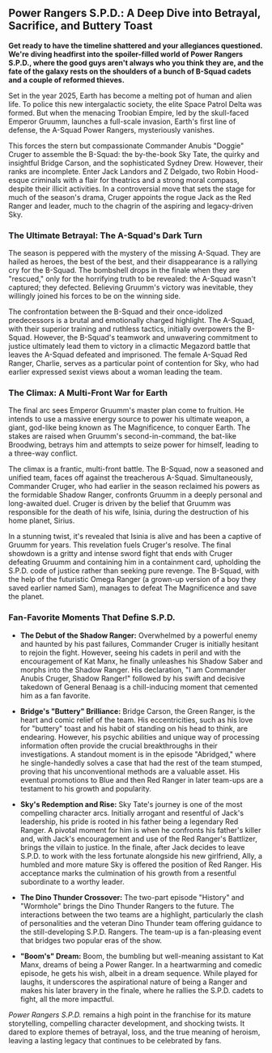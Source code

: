 ## Power Rangers S.P.D.: A Deep Dive into Betrayal, Sacrifice, and Buttery Toast

**Get ready to have the timeline shattered and your allegiances questioned. We're diving headfirst into the spoiler-filled world of Power Rangers S.P.D., where the good guys aren't always who you think they are, and the fate of the galaxy rests on the shoulders of a bunch of B-Squad cadets and a couple of reformed thieves.**

Set in the year 2025, Earth has become a melting pot of human and alien life. To police this new intergalactic society, the elite Space Patrol Delta was formed. But when the menacing Troobian Empire, led by the skull-faced Emperor Gruumm, launches a full-scale invasion, Earth's first line of defense, the A-Squad Power Rangers, mysteriously vanishes.

This forces the stern but compassionate Commander Anubis "Doggie" Cruger to assemble the B-Squad: the by-the-book Sky Tate, the quirky and insightful Bridge Carson, and the sophisticated Sydney Drew. However, their ranks are incomplete. Enter Jack Landors and Z Delgado, two Robin Hood-esque criminals with a flair for theatrics and a strong moral compass, despite their illicit activities. In a controversial move that sets the stage for much of the season's drama, Cruger appoints the rogue Jack as the Red Ranger and leader, much to the chagrin of the aspiring and legacy-driven Sky.

### The Ultimate Betrayal: The A-Squad's Dark Turn

The season is peppered with the mystery of the missing A-Squad. They are hailed as heroes, the best of the best, and their disappearance is a rallying cry for the B-Squad. The bombshell drops in the finale when they are "rescued," only for the horrifying truth to be revealed: the A-Squad wasn't captured; they defected. Believing Gruumm's victory was inevitable, they willingly joined his forces to be on the winning side.

The confrontation between the B-Squad and their once-idolized predecessors is a brutal and emotionally charged highlight. The A-Squad, with their superior training and ruthless tactics, initially overpowers the B-Squad. However, the B-Squad's teamwork and unwavering commitment to justice ultimately lead them to victory in a climactic Megazord battle that leaves the A-Squad defeated and imprisoned. The female A-Squad Red Ranger, Charlie, serves as a particular point of contention for Sky, who had earlier expressed sexist views about a woman leading the team.

### The Climax: A Multi-Front War for Earth

The final arc sees Emperor Gruumm's master plan come to fruition. He intends to use a massive energy source to power his ultimate weapon, a giant, god-like being known as The Magnificence, to conquer Earth. The stakes are raised when Gruumm's second-in-command, the bat-like Broodwing, betrays him and attempts to seize power for himself, leading to a three-way conflict.

The climax is a frantic, multi-front battle. The B-Squad, now a seasoned and unified team, faces off against the treacherous A-Squad. Simultaneously, Commander Cruger, who had earlier in the season reclaimed his powers as the formidable Shadow Ranger, confronts Gruumm in a deeply personal and long-awaited duel. Cruger is driven by the belief that Gruumm was responsible for the death of his wife, Isinia, during the destruction of his home planet, Sirius.

In a stunning twist, it's revealed that Isinia is alive and has been a captive of Gruumm for years. This revelation fuels Cruger's resolve. The final showdown is a gritty and intense sword fight that ends with Cruger defeating Gruumm and containing him in a containment card, upholding the S.P.D. code of justice rather than seeking pure revenge. The B-Squad, with the help of the futuristic Omega Ranger (a grown-up version of a boy they saved earlier named Sam), manages to defeat The Magnificence and save the planet.

### Fan-Favorite Moments That Define S.P.D.

* **The Debut of the Shadow Ranger:** Overwhelmed by a powerful enemy and haunted by his past failures, Commander Cruger is initially hesitant to rejoin the fight. However, seeing his cadets in peril and with the encouragement of Kat Manx, he finally unleashes his Shadow Saber and morphs into the Shadow Ranger. His declaration, "I am Commander Anubis Cruger, Shadow Ranger!" followed by his swift and decisive takedown of General Benaag is a chill-inducing moment that cemented him as a fan favorite.

* **Bridge's "Buttery" Brilliance:** Bridge Carson, the Green Ranger, is the heart and comic relief of the team. His eccentricities, such as his love for "buttery" toast and his habit of standing on his head to think, are endearing. However, his psychic abilities and unique way of processing information often provide the crucial breakthroughs in their investigations. A standout moment is in the episode "Abridged," where he single-handedly solves a case that had the rest of the team stumped, proving that his unconventional methods are a valuable asset. His eventual promotions to Blue and then Red Ranger in later team-ups are a testament to his growth and popularity.

* **Sky's Redemption and Rise:** Sky Tate's journey is one of the most compelling character arcs. Initially arrogant and resentful of Jack's leadership, his pride is rooted in his father being a legendary Red Ranger. A pivotal moment for him is when he confronts his father's killer and, with Jack's encouragement and use of the Red Ranger's Battlizer, brings the villain to justice. In the finale, after Jack decides to leave S.P.D. to work with the less fortunate alongside his new girlfriend, Ally, a humbled and more mature Sky is offered the position of Red Ranger. His acceptance marks the culmination of his growth from a resentful subordinate to a worthy leader.

* **The Dino Thunder Crossover:** The two-part episode "History" and "Wormhole" brings the Dino Thunder Rangers to the future. The interactions between the two teams are a highlight, particularly the clash of personalities and the veteran Dino Thunder team offering guidance to the still-developing S.P.D. Rangers. The team-up is a fan-pleasing event that bridges two popular eras of the show.

* **"Boom's" Dream:** Boom, the bumbling but well-meaning assistant to Kat Manx, dreams of being a Power Ranger. In a heartwarming and comedic episode, he gets his wish, albeit in a dream sequence. While played for laughs, it underscores the aspirational nature of being a Ranger and makes his later bravery in the finale, where he rallies the S.P.D. cadets to fight, all the more impactful.

*Power Rangers S.P.D.* remains a high point in the franchise for its mature storytelling, compelling character development, and shocking twists. It dared to explore themes of betrayal, loss, and the true meaning of heroism, leaving a lasting legacy that continues to be celebrated by fans.